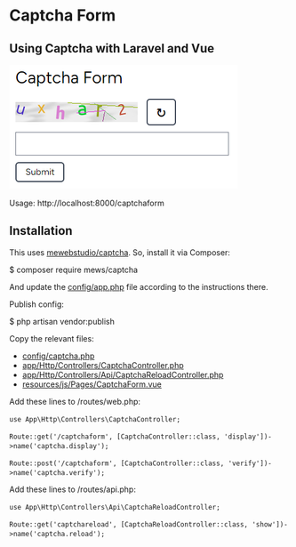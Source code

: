 # Captcha Form

## Using Captcha with Laravel and Vue

![Captcha Form](/gitimages/captchaform01.png)

Usage: http://localhost:8000/captchaform

## Installation

This uses [mewebstudio/captcha](https://github.com/mewebstudio/captcha). So, install it via Composer:

$ composer require mews/captcha

And update the [config/app.php](/config/app.php) file according to the instructions there.

Publish config:

$ php artisan vendor:publish

Copy the relevant files:
- [config/captcha.php](/config/captcha.php)
- [app/Http/Controllers/CaptchaController.php](/app/Http/Controllers/CaptchaController.php)
- [app/Http/Controllers/Api/CaptchaReloadController.php](/app/Http/Controllers/Api/CaptchaReloadController.php)
- [resources/js/Pages/CaptchaForm.vue](/resources/js/Pages/CaptchaForm.vue)

Add these lines to /routes/web.php:

```use App\Http\Controllers\CaptchaController;```

```Route::get('/captchaform', [CaptchaController::class, 'display'])->name('captcha.display');```

```Route::post('/captchaform', [CaptchaController::class, 'verify'])->name('captcha.verify');```


Add these lines to /routes/api.php:

```use App\Http\Controllers\Api\CaptchaReloadController;```

```Route::get('captchareload', [CaptchaReloadController::class, 'show'])->name('captcha.reload');```
